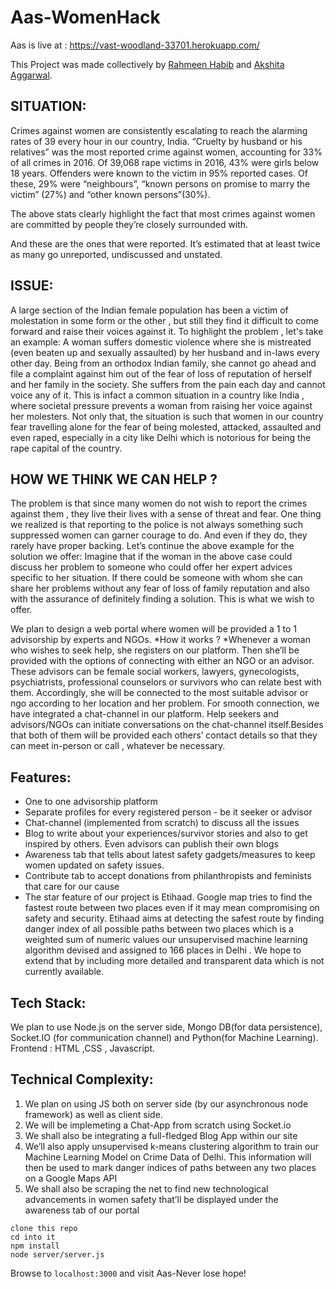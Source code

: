# Aas-WomenHack

Aas is live at : https://vast-woodland-33701.herokuapp.com/ 

This Project was made collectively by
[Rahmeen Habib](https://www.github.com/rahmeen14) and [Akshita Aggarwal](https://www.github.com/akshitaag).
## SITUATION:
Crimes against women are consistently escalating to reach the alarming rates of 39 every hour in our country, India. “Cruelty by husband or his relatives” was the most reported crime against women, accounting for 33% of all crimes in 2016. Of 39,068 rape victims in 2016, 43% were girls below 18 years. Offenders were known to the victim in 95% reported cases. Of these, 29% were “neighbours”, “known persons on promise to marry the victim” (27%) and “other known persons”(30%).

The above stats clearly highlight the fact that most crimes against women are committed by people they’re closely surrounded with.

And these are the ones that were reported. It’s estimated that at least twice as many go unreported, undiscussed and unstated.

## ISSUE:

A large section of the Indian female population has been a victim of molestation in some form or the other , but still they find it difficult to come forward and raise their voices against it. To highlight the problem , let's take an example: A woman suffers domestic violence where she is mistreated (even beaten up and sexually assaulted) by her husband and in-laws every other day. Being from an orthodox Indian family, she cannot go ahead and file a complaint against him out of the fear of loss of reputation of herself and her family in the society. She suffers from the pain each day and cannot voice any of it. This is infact a common situation in a country like India , where societal pressure prevents a woman from raising her voice against her molesters. Not only that, the situation is such that women in our country fear travelling alone for the fear of being molested, attacked, assaulted and even raped, especially in a city like Delhi which is notorious for being the rape capital of the country.

## HOW WE THINK WE CAN HELP ?
The problem is that since many women do not wish to report the crimes against them , they live their lives with a sense of threat and fear. One thing we realized is that reporting to the police is not always something such suppressed women can garner courage to do. And even if they do, they rarely have proper backing. Let’s continue the above example for the solution we offer: Imagine that if the woman in the above case could discuss her problem to someone who could offer her expert advices specific to her situation. If there could be someone with whom she can share her problems without any fear of loss of family reputation and also with the assurance of definitely finding a solution. This is what we wish to offer.

We plan to design a web portal where women will be provided a 1 to 1 advisorship by experts and NGOs. *How it works ? *Whenever a woman who wishes to seek help, she registers on our platform. Then she’ll be provided with the options of connecting with either an NGO or an advisor. These advisors can be female social workers, lawyers, gynecologists, psychiatrists, professional counselors or survivors who can relate best with them. Accordingly, she will be connected to the most suitable advisor or ngo according to her location and her problem. For smooth connection, we have integrated a chat-channel in our platform. Help seekers and advisors/NGOs can initiate conversations on the chat-channel itself.Besides that both of them will be provided each others’ contact details so that they can meet in-person or call , whatever be necessary.

## Features: 
* One to one advisorship platform 
* Separate profiles for every registered person - be it seeker or advisor
* Chat-channel (implemented from scratch) to discuss all the issues 
* Blog to write about your experiences/survivor stories and also to get inspired by others. Even advisors can publish their own blogs 
* Awareness tab that tells about latest safety gadgets/measures to keep women updated on safety issues.
* Contribute tab to accept donations from philanthropists and feminists that care for our cause
* The star feature of our project is Etihaad. Google map tries to find the fastest route between two places even if it may mean compromising on safety and security. Etihaad aims at detecting the safest route by finding danger index of all possible paths between two places which is a weighted sum of numeric values our unsupervised machine learning algorithm devised and assigned to 166 places in Delhi . We hope to extend that by including more detailed and transparent data which is not currently available.

## Tech Stack: 
We plan to use Node.js on the server side, Mongo DB(for data persistence), Socket.IO (for communication channel) and Python(for Machine Learning). Frontend : HTML ,CSS , Javascript.

## Technical Complexity: 
1. We plan on using JS both on server side (by our asynchronous node framework) as well as client side. 
2. We will be implemeting a Chat-App from scratch using Socket.io 
3. We shall also be integrating a full-fledged Blog App within our site 
4. We’ll also apply unsupervised k-means clustering algorithm to train our Machine Learning Model on Crime Data of Delhi. This information will then be used to mark danger indices of paths between any two places on a Google Maps API 
5. We shall also be scraping the net to find new technological advancements in women safety that’ll be displayed under the awareness tab of our portal

```
clone this repo
cd into it
npm install
node server/server.js
```
Browse to ```localhost:3000``` and visit Aas-Never lose hope!
